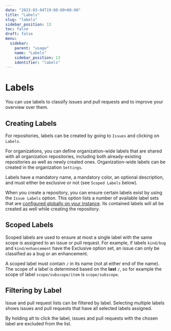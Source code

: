 ```yaml
---
date: "2023-03-04T19:00:00+00:00"
title: "Labels"
slug: "labels"
sidebar_position: 13
toc: false
draft: false
menu:
  sidebar:
    parent: "usage"
    name: "Labels"
    sidebar_position: 13
    identifier: "labels"
---
```


# Labels

You can use labels to classify issues and pull requests and to improve your overview over them.

## Creating Labels

For repositories, labels can be created by going to `Issues` and clicking on `Labels`.

For organizations, you can define organization-wide labels that are shared with all organization repositories, including both already-existing repositories as well as newly created ones. Organization-wide labels can be created in the organization `Settings`.

Labels have a mandatory name, a mandatory color, an optional description, and must either be exclusive or not (see `Scoped Labels` below).

When you create a repository, you can ensure certain labels exist by using the `Issue Labels` option. This option lists a number of available label sets that are [configured globally on your instance](administration/customizing-gitea.md/#labels). Its contained labels will all be created as well while creating the repository.

## Scoped Labels

Scoped labels are used to ensure at most a single label with the same scope is assigned to an issue or pull request. For example, if labels `kind/bug` and `kind/enhancement` have the Exclusive option set, an issue can only be classified as a bug or an enhancement.

A scoped label must contain `/` in its name (not at either end of the name). The scope of a label is determined based on the **last** `/`, so for example the scope of label `scope/subscope/item` is `scope/subscope`.

## Filtering by Label

Issue and pull request lists can be filtered by label. Selecting multiple labels shows issues and pull requests that have all selected labels assigned.

By holding alt to click the label, issues and pull requests with the chosen label are excluded from the list.
